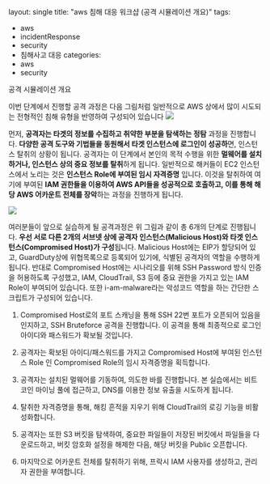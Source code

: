 layout: single
title:  "aws 침해 대응 워크샵 (공격 시뮬레이션 개요)"
tags:
  - aws
  - incidentResponse
  - security
  - 침해사고 대응
categories:
  - aws
  - security

공격 시뮬레이션 개요

이번 단계에서 진행할 공격 과정은 다음 그림처럼 일반적으로 AWS 상에서 많이 시도되는 전형적인 침해 유형을 반영하여 구성되어 있습니다
![](https://velog.velcdn.com/images/yuran3391/post/236bf44f-c854-4c02-bfbc-6ce2318773a5/image.png)


먼저, **공격자는 타겟의 정보를 수집하고 취약한 부분을 탐색하는 정탐** 과정을 진행합니다. **다양한 공격 도구와 기법들을 동원해서 타겟 인스턴스에 로그인이 성공하**면, 인스턴스 탈취의 상황이 됩니다. 공격자는 이 단계에서 본인의 목적 수행을 위한 **멀웨어를 설치하거나, 인스턴스 상의 중요 정보를 탈취**하게 됩니다. 일반적으로 해커들이 EC2 인스턴스에서 노리는 것은 **인스턴스 Role에 부여된 임시 자격증명** 입니다. 이것을 탈취하여 여기에 부여된 **IAM 권한들을 이용하여 AWS API들을 성공적으로 호출하고, 이를 통해 해당 AWS 어카운트 전체를 장악**하는 과정을 진행하게 됩니다.

![](https://velog.velcdn.com/images/yuran3391/post/d2962a76-abf9-42d5-994c-932ad7e46efb/image.png)

여러분들이 앞으로 실습하게 될 공격과정은 위 그림과 같이 총 6개의 단계로 진행됩니다. **우선 서로 다른 2개의 서브넷 상에 공격자 인스턴스(Malicious Host)와 타겟 인스턴스(Compromised Host)가 구성**됩니다. Malicious Host에는 EIP가 할당되어 있고, GuardDuty상에 위협목록으로 등록되어 있기에, 식별된 공격자의 역할을 수행하게 됩니다. 반대로 Compromised Host에는 시나리오를 위해 SSH Password 방식 인증을 허용하도록 구성했고, IAM, CloudTrail, S3 등에 중요 권한을 가지고 있는 IAM Role이 부여되어 있습니다. 또한 i-am-malware라는 악성코드 역할을 하는 간단한 스크립트가 구성되어 있습니다.

1. Compromised Host로의 포트 스캐닝을 통해 SSH 22번 포트가 오픈되어 있음을 인지하고, SSH Bruteforce 공격을 진행합니다. 이 공격을 통해 최종적으로 로그인 아이디와 패스워드가 확보될 것입니다.

2. 공격자는 확보된 아이디/패스워드를 가지고 Compromised Host에 부여된 인스턴스 Role 인 Compromised Role의 임시 자격증명을 획득합니다.

3. 공격자는 설치된 멀웨어를 기동하여, 의도한 바를 진행합니다. 본 실습에서는 비트코인 마이닝 풀에 접근하고, DNS를 이용한 정보 유출을 시도하게 됩니다.

4. 탈취한 자격증명을 통해, 해킹 흔적을 지우기 위해 CloudTrail의 로깅 기능을 비활성화합니다.

5. 공격자는 또한 S3 버킷을 탐색하여, 중요한 파일들이 저장된 버킷에서 파일들을 다운로드하고, 버킷 암호화 설정을 해제한 다음, 해당 버킷을 Public 오픈합니다.

6. 마지막으로 어카운트 전체를 탈취하기 위해, 프락시 IAM 사용자를 생성하고, 관리자 권한을 부여합니다.

